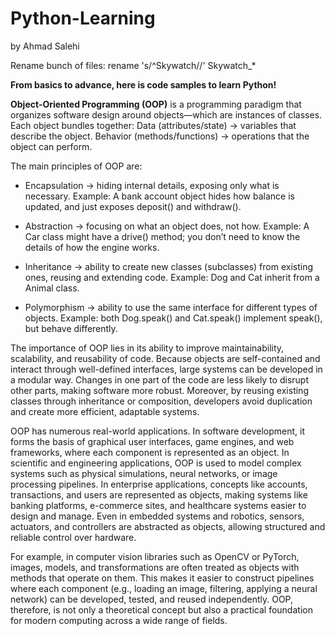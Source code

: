 # Python-Learning
by Ahmad Salehi

Rename bunch of files:
rename 's/^Skywatch//' Skywatch_*

**From basics to advance, here is code samples to learn Python!**

**Object-Oriented Programming (OOP)** is a programming paradigm that organizes software design around objects—which are instances of classes.
Each object bundles together:
Data (attributes/state) → variables that describe the object.
Behavior (methods/functions) → operations that the object can perform.

The main principles of OOP are:
- Encapsulation → hiding internal details, exposing only what is necessary.
Example: A bank account object hides how balance is updated, and just exposes deposit() and withdraw().

- Abstraction → focusing on what an object does, not how.
Example: A Car class might have a drive() method; you don’t need to know the details of how the engine works.

- Inheritance → ability to create new classes (subclasses) from existing ones, reusing and extending code.
Example: Dog and Cat inherit from a Animal class.

- Polymorphism → ability to use the same interface for different types of objects.
Example: both Dog.speak() and Cat.speak() implement speak(), but behave differently.

The importance of OOP lies in its ability to improve maintainability, scalability, and reusability of code. Because objects are self-contained and interact through well-defined interfaces, large systems can be developed in a modular way. Changes in one part of the code are less likely to disrupt other parts, making software more robust. Moreover, by reusing existing classes through inheritance or composition, developers avoid duplication and create more efficient, adaptable systems.

OOP has numerous real-world applications. In software development, it forms the basis of graphical user interfaces, game engines, and web frameworks, where each component is represented as an object. In scientific and engineering applications, OOP is used to model complex systems such as physical simulations, neural networks, or image processing pipelines. In enterprise applications, concepts like accounts, transactions, and users are represented as objects, making systems like banking platforms, e-commerce sites, and healthcare systems easier to design and manage. Even in embedded systems and robotics, sensors, actuators, and controllers are abstracted as objects, allowing structured and reliable control over hardware.

For example, in computer vision libraries such as OpenCV or PyTorch, images, models, and transformations are often treated as objects with methods that operate on them. This makes it easier to construct pipelines where each component (e.g., loading an image, filtering, applying a neural network) can be developed, tested, and reused independently. OOP, therefore, is not only a theoretical concept but also a practical foundation for modern computing across a wide range of fields.
